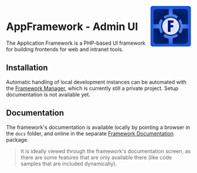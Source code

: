 <img src="src/themes/default/img/app-framework-logo.png" width="110" align="right">

# AppFramework - Admin UI

The Application Framework is a PHP-based UI framework for building frontends for web 
and intranet tools. 

## Installation

Automatic handling of local development instances can be automated with the
[Framework Manager][], which is currently still a private project. Setup 
documentation is not available yet.

## Documentation

The framework's documentation is available locally by pointing a browser in 
the `docs` folder, and online in the separate [Framework Documentation][]
package. 

> It is ideally viewed through the framework's documentation screen, as there
> are some features that are only available there (like code samples that are
> included dynamically).


[Framework Manager]: https://github.com/Mistralys/appframework-manager
[Framework Documentation]: https://github.com/Mistralys/application-framework-docs
